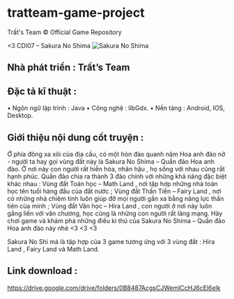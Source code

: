# tratteam-game-project
Trất's Team © Official Game Repository

<3 CDI07 – Sakura No Shima
![Sakura No Shima](https://i.imgur.com/10t9fWZ.jpg)
## Nhà phát triển : Trất’s Team 
## Đặc tả kĩ thuật :
• Ngôn ngữ lập trình : Java 
• Công nghệ : libGdx.
• Nền tảng : Android, IOS, Desktop.

## Giới thiệu nội dung cốt truyện :
Ở phía đông xa xôi của địa cầu, có một hòn đảo quanh năm Hoa anh đào nở - người ta hay gọi vùng đất này là Sakura No Shima – Quần đảo Hoa anh đào. Ở nơi này con người rất hiền hòa, nhân hậu , họ sống với nhau cũng rất hạnh phúc.
Quần đảo chia ra thành 3 đảo chính với những khả năng đặc biệt khác nhau : Vùng đất Toán học – Math Land , nơi tập hơp những nhà toán học tên tuổi hàng đầu của đất nước ; Vùng đất Thần Tiền – Fairy Land , nơi có những nhà chiêm tinh luôn giúp đỡ mọi người gần xa bằng năng lực thần tiên của mình ; Vùng đất Văn học – Hira Land , con người ở nơi này luôn gắng liền với văn chương, học cũng là những con người rất lãng mạng.
Hãy chơi game và khám phá những điều kì thú của Sakura No Shima – Quần đảo Hoa anh đào này nhé <3 <3 <3

Sakura No Shi mà là tập hợp của 3 game tương ứng với 3 vùng đất : Hira Land , Fairy Land và Math Land.

## Link download :
https://drive.google.com/drive/folders/0B8487AcgsCJWemlCcHJ6cEl6elk
